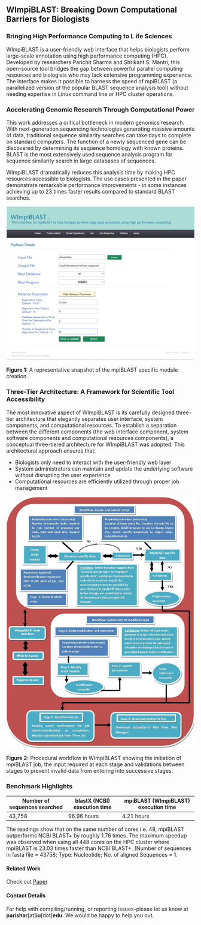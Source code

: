 ## WImpiBLAST: Breaking Down Computational Barriers for Biologists


### Bringing High Performance Computing to L ife Sciences

WImpiBLAST is a user-friendly web interface that helps biologists perform large-scale annotation using high performance computing (HPC). Developed by researchers Parichit Sharma and Shrikant S. Mantri, this open-source tool bridges the gap between powerful parallel computing resources and biologists who may lack extensive programming experience. The interface makes it possible to harness the speed of mpiBLAST (a parallelized version of the popular BLAST sequence analysis tool) without needing expertise in Linux command line or HPC cluster operations.

### Accelerating Genomic Research Through Computational Power

This work addresses a critical bottleneck in modern genomics research. With next-generation sequencing technologies generating massive amounts of data, traditional sequence similarity searches can take days to complete on standard computers. The function of a newly sequenced gene can be discovered by determining its sequence homology with known proteins. BLAST is the most extensively used sequence analysis program for sequence similarity search in large databases of sequences.

WImpiBLAST dramatically reduces this analysis time by making HPC resources accessible to biologists. The use cases presented in the paper demonstrate remarkable performance improvements - in some instances achieving up to 23 times faster results compared to standard BLAST searches. 


<div align="center">
  <img src="images/Figure1.png" alt="Image description" width="700">
  </br>
</div>

__Figure 1:__  A representative snapshot of the mpiBLAST specific module creation.


### Three-Tier Architecture: A Framework for Scientific Tool Accessibility

The most innovative aspect of WImpiBLAST is its carefully designed three-tier architecture that elegantly separates user interface, system components, and computational resources. To establish a separation between the different components (the web interface component, system software components and computational resources components), a conceptual three-tiered architecture for WImpiBLAST was adopted. This architectural approach ensures that:

 - Biologists only need to interact with the user-friendly web layer
 - System administrators can maintain and update the underlying software without disrupting the user experience
 - Computational resources are efficiently utilized through proper job management

<div align="center">
  <img src="images/Figure2.png" alt="Image description" width="700">
  </br>
</div>

__Figure 2:__ Procedural workflow in WImpiBLAST showing the initiation of mpiBLAST job, the input required at each stage and validations between stages to prevent invalid data from entering into successive stages.


### Benchmark Highlights

Number of sequences searched| blastX (NCBI) execution time | mpiBLAST (WImpiBLAST) execution time
--- | --- | ---
 43,758 | 96.96 hours | 4.21 hours

The readings show that on the same number of cores i.e. 48, mpiBLAST outperforms NCBI BLAST+ by roughly 1.76 times. The maximum speedup was observed when using all 448 cores on the HPC cluster where mpiBLAST is 23.03 times faster than NCBI BLAST+. (Number of sequences in fasta file = 43758; Type: Nucleotide; No. of aligned Sequences = 1.



#### Related Work

Check out [Paper](https://journals.plos.org/plosone/article?id=10.1371/journal.pone.0101144)


#### Contact Details

For help with compiling/running, or reporting issues-please let us know at __parishar__[at]__iu__[dot]__edu__. We would be happy to help you out.





